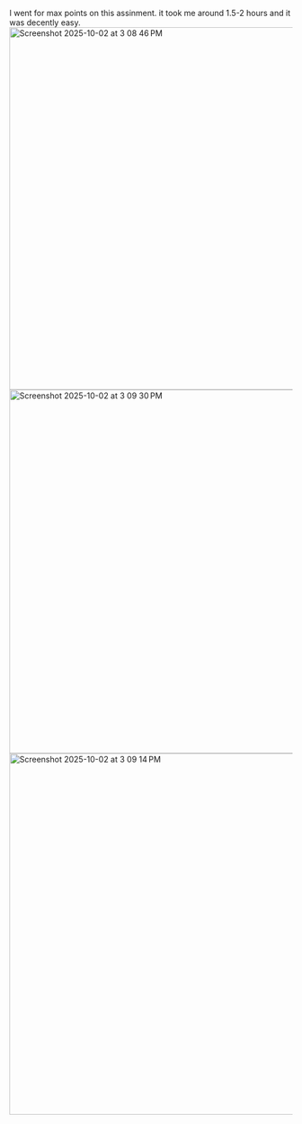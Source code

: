 I went for max points on this assinment.
it took me around 1.5-2 hours and it was decently easy.
<img width="978" height="645" alt="Screenshot 2025-10-02 at 3 08 46 PM" src="https://github.com/user-attachments/assets/76c7283e-a1d2-4d58-bb1b-4d5442044c67" />
<img width="946" height="647" alt="Screenshot 2025-10-02 at 3 09 30 PM" src="https://github.com/user-attachments/assets/6df19636-8c75-4fbd-93eb-c12a9a10d655" />
<img width="978" height="643" alt="Screenshot 2025-10-02 at 3 09 14 PM" src="https://github.com/user-attachments/assets/895b447f-6eaa-4a08-affd-4e3e17b50abc" />
